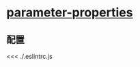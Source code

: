 # [parameter-properties](https://typescript-eslint.io/rules/parameter-properties)

## 配置

<<< ./.eslintrc.js

